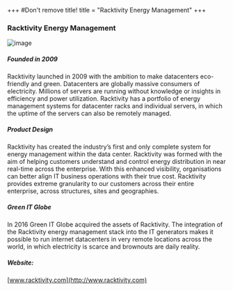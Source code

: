 +++
#Don't remove title!
title = "Racktivity Energy Management"
+++
### Racktivity Energy Management

![image](img/racktivity_logo.png)

##### Founded in 2009

Racktivity launched in 2009 with the ambition to make datacenters eco-friendly and green. Datacenters are globally massive consumers of electricity. Millions of servers are running without knowledge or insights in efficiency and power utilization. Racktivity has a portfolio of energy management systems for datacenter racks and individual servers, in which the uptime of the servers can also be remotely managed.

##### Product Design

Racktivity has created the industry’s first and only complete system for energy management within the data center. Racktivity was formed with the aim of helping customers understand and control energy distribution in near real-time across the enterprise. With this enhanced visibility, organisations can better align IT business operations with their true cost. Racktivity provides extreme granularity to our customers across their entire enterprise, across structures, sites and geographies.

##### Green IT Globe

In 2016 Green IT Globe acquired the assets of Racktivity. The integration of the Racktivity energy management stack into the IT generators makes it possible to run internet datacenters in very remote locations across the world, in which electricity is scarce and brownouts are daily reality.

##### Website:

[www.racktivity.com](http://www.racktivity.com)
